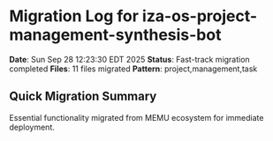 # Migration Log for iza-os-project-management-synthesis-bot

**Date**: Sun Sep 28 12:23:30 EDT 2025
**Status**: Fast-track migration completed
**Files**:       11 files migrated
**Pattern**: project,management,task

## Quick Migration Summary
Essential functionality migrated from MEMU ecosystem for immediate deployment.
